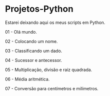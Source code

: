 # Projetos-Python
Estarei deixando aqui os meus scripts em Python.

01 - Olá mundo.

02 - Colocando um nome.

03 - Classificando um dado.

04 - Sucessor e antecessor.

05 - Multiplicação, divisão e raiz quadrada.

06 - Média aritmética.

07 - Conversão para centímetros e milímetros.
